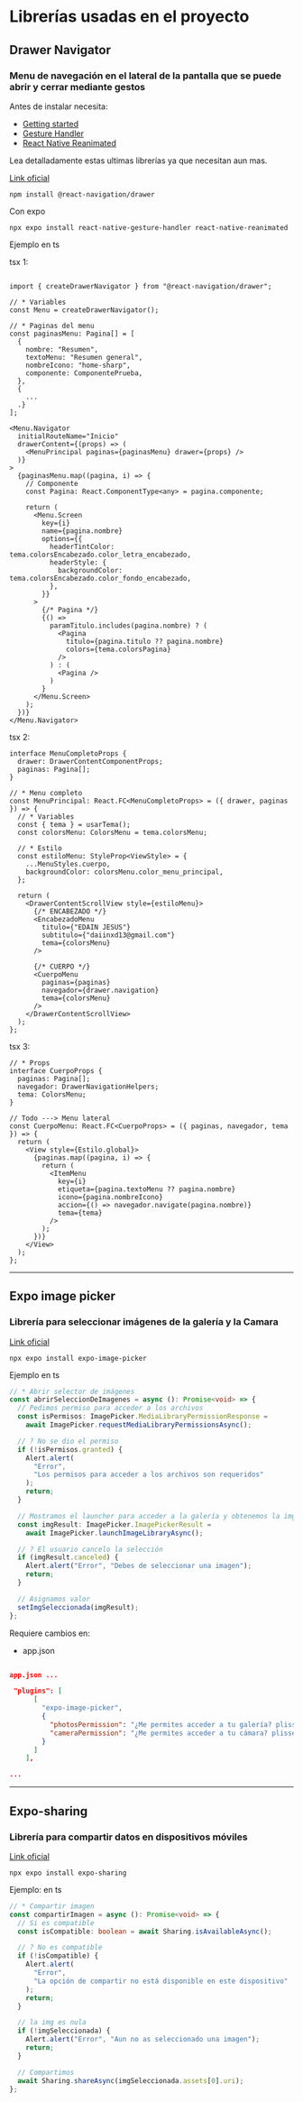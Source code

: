 # Librerías usadas en el proyecto

## Drawer Navigator

### Menu de navegación en el lateral de la pantalla que se puede abrir y cerrar mediante gestos

Antes de instalar necesita:

- [Getting started](https://reactnavigation.org/docs/getting-started/)
- [Gesture Handler](https://docs.swmansion.com/react-native-gesture-handler/)
- [React Native Reanimated](https://docs.swmansion.com/react-native-reanimated/)

Lea detalladamente estas ultimas librerías ya que necesitan aun mas.

[Link oficial](https://reactnavigation.org/docs/drawer-navigator/)

    npm install @react-navigation/drawer

Con expo

    npx expo install react-native-gesture-handler react-native-reanimated

Ejemplo en ts

tsx 1:

```tsx

import { createDrawerNavigator } from "@react-navigation/drawer";

// * Variables
const Menu = createDrawerNavigator();

// * Paginas del menu
const paginasMenu: Pagina[] = [
  {
    nombre: "Resumen",
    textoMenu: "Resumen general",
    nombreIcono: "home-sharp",
    componente: ComponentePrueba,
  },
  {
    ...
  .}
];

<Menu.Navigator
  initialRouteName="Inicio"
  drawerContent={(props) => (
    <MenuPrincipal paginas={paginasMenu} drawer={props} />
  )}
>
  {paginasMenu.map((pagina, i) => {
    // Componente
    const Pagina: React.ComponentType<any> = pagina.componente;

    return (
      <Menu.Screen
        key={i}
        name={pagina.nombre}
        options={{
          headerTintColor: tema.colorsEncabezado.color_letra_encabezado,
          headerStyle: {
            backgroundColor: tema.colorsEncabezado.color_fondo_encabezado,
          },
        }}
      >
        {/* Pagina */}
        {() =>
          paramTitulo.includes(pagina.nombre) ? (
            <Pagina
              titulo={pagina.titulo ?? pagina.nombre}
              colors={tema.colorsPagina}
            />
          ) : (
            <Pagina />
          )
        }
      </Menu.Screen>
    );
  })}
</Menu.Navigator>
```

tsx 2:

```tsx
interface MenuCompletoProps {
  drawer: DrawerContentComponentProps;
  paginas: Pagina[];
}

// * Menu completo
const MenuPrincipal: React.FC<MenuCompletoProps> = ({ drawer, paginas }) => {
  // * Variables
  const { tema } = usarTema();
  const colorsMenu: ColorsMenu = tema.colorsMenu;

  // * Estilo
  const estiloMenu: StyleProp<ViewStyle> = {
    ...MenuStyles.cuerpo,
    backgroundColor: colorsMenu.color_menu_principal,
  };

  return (
    <DrawerContentScrollView style={estiloMenu}>
      {/* ENCABEZADO */}
      <EncabezadoMenu
        titulo={"EDAIN JESUS"}
        subtitulo={"daiinxd13@gmail.com"}
        tema={colorsMenu}
      />

      {/* CUERPO */}
      <CuerpoMenu
        paginas={paginas}
        navegador={drawer.navigation}
        tema={colorsMenu}
      />
    </DrawerContentScrollView>
  );
};
```

tsx 3:

```tsx
// * Props
interface CuerpoProps {
  paginas: Pagina[];
  navegador: DrawerNavigationHelpers;
  tema: ColorsMenu;
}

// Todo ---> Menu lateral
const CuerpoMenu: React.FC<CuerpoProps> = ({ paginas, navegador, tema }) => {
  return (
    <View style={Estilo.global}>
      {paginas.map((pagina, i) => {
        return (
          <ItemMenu
            key={i}
            etiqueta={pagina.textoMenu ?? pagina.nombre}
            icono={pagina.nombreIcono}
            accion={() => navegador.navigate(pagina.nombre)}
            tema={tema}
          />
        );
      })}
    </View>
  );
};
```

---

## Expo image picker

### Librería para seleccionar imágenes de la galería y la Camara

[Link oficial](https://docs.expo.dev/versions/latest/sdk/imagepicker/)

    npx expo install expo-image-picker

Ejemplo en ts

```ts
// * Abrir selector de imágenes
const abrirSeleccionDeImagenes = async (): Promise<void> => {
  // Pedimos permiso para acceder a los archivos
  const isPermisos: ImagePicker.MediaLibraryPermissionResponse =
    await ImagePicker.requestMediaLibraryPermissionsAsync();

  // ? No se dio el permiso
  if (!isPermisos.granted) {
    Alert.alert(
      "Error",
      "Los permisos para acceder a los archivos son requeridos"
    );
    return;
  }

  // Mostramos el launcher para acceder a la galería y obtenemos la img
  const imgResult: ImagePicker.ImagePickerResult =
    await ImagePicker.launchImageLibraryAsync();

  // ? El usuario cancelo la selección
  if (imgResult.canceled) {
    Alert.alert("Error", "Debes de seleccionar una imagen");
    return;
  }

  // Asignamos valor
  setImgSeleccionada(imgResult);
};
```

Requiere cambios en:

- app.json

```json

app.json ...

 "plugins": [
      [
        "expo-image-picker",
        {
          "photosPermission": "¿Me permites acceder a tu galería? plisse 🤚🏻😊",
          "cameraPermission": "¿Me permites acceder a tu cámara? plisse 🤚🏻😊"
        }
      ]
    ],

...

```

---

## Expo-sharing

### Librería para compartir datos en dispositivos móviles

[Link oficial](https://docs.expo.dev/versions/latest/sdk/sharing/)

    npx expo install expo-sharing

Ejemplo: en ts

```ts
// * Compartir imagen
const compartirImagen = async (): Promise<void> => {
  // Si es compatible
  const isCompatible: boolean = await Sharing.isAvailableAsync();

  // ? No es compatible
  if (!isCompatible) {
    Alert.alert(
      "Error",
      "La opción de compartir no está disponible en este dispositivo"
    );
    return;
  }

  // la img es nula
  if (!imgSeleccionada) {
    Alert.alert("Error", "Aun no as seleccionado una imagen");
    return;
  }

  // Compartimos
  await Sharing.shareAsync(imgSeleccionada.assets[0].uri);
};
```
